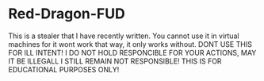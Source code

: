 # Red-Dragon-FUD
This is a stealer that I have recently written. You cannot use it in virtual machines for it wont work that way, it only works without. DONT USE THIS FOR ILL INTENT! I DO NOT HOLD RESPONCIBLE FOR YOUR ACTIONS, MAY IT BE ILLEGALL I STILL REMAIN NOT RESPONSIBLE! THIS IS FOR EDUCATIONAL PURPOSES ONLY!
